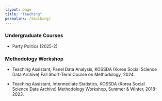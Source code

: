 ```yaml
---
layout: page
title: "Teaching"
permalink: /teaching/
---
```



  
### Undergraduate Courses

- Party Politics (2025-2)



### Methodology Workshop

- Teaching Assistant, Panel Data Analysis, KOSSDA (Korea Social Science Data Archive)  Fall Short-Term Course on Methodology, 2024.  

- Teaching Assistant, Intermediate Statistics, KOSSDA (Korea Social Science Data Archive) Methodology Workshop, Summer & Winter, 2018-2023.


